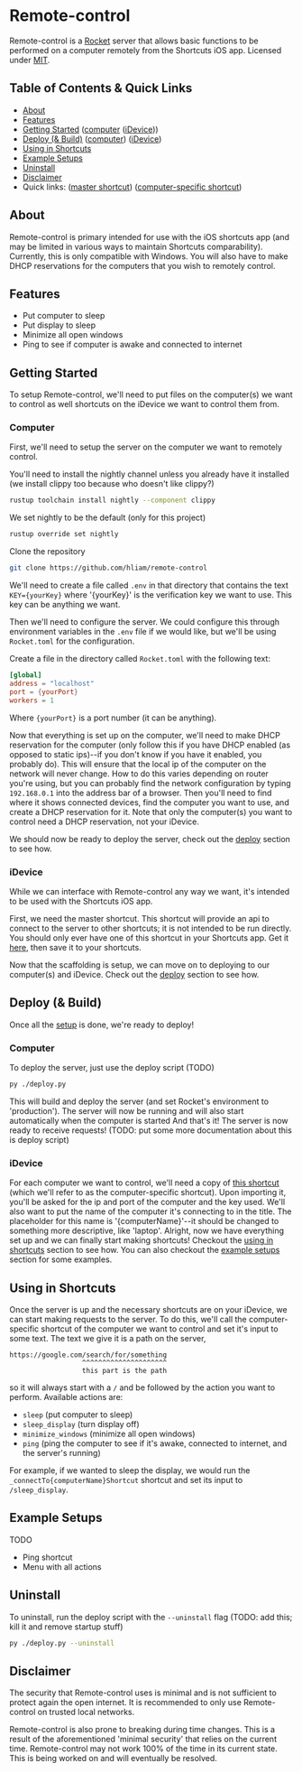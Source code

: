 # Remote-control

Remote-control is a [Rocket](https://rocket.rs) server that allows basic functions to be performed
on a computer remotely from the Shortcuts iOS app. Licensed under [MIT](./LICENSE).

## Table of Contents & Quick Links <a name = "table-of-contents"></a>
- [About](#about)
- [Features](#features)
- [Getting Started](#getting-started) ([computer](#getting-started-computer) ([iDevice](#getting-started-idevice)))
- [Deploy (& Build)](#deploy) ([computer](#deploy-computer)) ([iDevice](#deploy-idevice))
- [Using in Shortcuts](#using-in-shortcuts)
- [Example Setups](#example-setups)
- [Uninstall](#uninstall)
- [Disclaimer](#disclaimer)
- Quick links: ([master shortcut](https://www.icloud.com/shortcuts/761eb83ac4e84b479f4e016ea4e702aa))
               ([computer-specific shortcut](https://www.icloud.com/shortcuts/6140e36672464b69a6c5fbea1621b785))

## About <a name = "about"></a>
Remote-control is primary intended for use with the iOS shortcuts app (and may be
limited in various ways to maintain Shortcuts comparability). Currently, this is only compatible
with Windows. You will also have to make DHCP reservations for the computers that you wish to
remotely control.

## Features <a name = "features"></a>
- Put computer to sleep
- Put display to sleep
- Minimize all open windows
- Ping to see if computer is awake and connected to internet

## Getting Started <a name = "getting"></a>
To setup Remote-control, we'll need to put files on the computer(s) we want to control as well
shortcuts on the iDevice we want to control them from.

### Computer <a name = "getting-started-computer"></a>
First, we'll need to setup the server on the computer we want to remotely control.

You'll need to install the nightly channel unless you already have it installed (we install
clippy too because who doesn't like clippy?)
```bash
rustup toolchain install nightly --component clippy
```

We set nightly to be the default (only for this project)
```bash
rustup override set nightly
```

Clone the repository
```bash
git clone https://github.com/hliam/remote-control
```

We'll need to create a file called `.env` in that directory that contains the text `KEY={yourKey}`
where '{yourKey}' is the verification key we want to use. This key can be anything we want.

Then we'll need to configure the server. We could configure this through environment variables in
the `.env` file if we would like, but we'll be using `Rocket.toml` for the configuration.

Create a file in the directory called `Rocket.toml` with the following text:
```toml
[global]
address = "localhost"
port = {yourPort}
workers = 1
```
Where `{yourPort}` is a port number (it can be anything).

Now that everything is set up on the computer, we'll need to make DHCP reservation for the
computer (only follow this if you have DHCP enabled (as opposed to static ips)--if you don't know
if you have it enabled, you probably do). This will ensure that the local ip of the computer on
the network will never change. How to do this varies depending on router you're using, but you can
probably find the network configuration by typing `192.168.0.1` into the address bar of a browser.
Then you'll need to find where it shows connected devices, find the computer you want to use, and
create a DHCP reservation for it. Note that only the computer(s) you want to control need a DHCP
reservation, not your iDevice.

We should now be ready to deploy the server, check out the [deploy](#deploy) section to see how.

### iDevice <a name = "getting-started-idevice"></a>
While we can interface with Remote-control any way we want, it's intended to be used with the
Shortcuts iOS app.

First, we need the master shortcut. This shortcut will provide an api to connect to the server to
other shortcuts; it is not intended to be run directly. You should only ever have one of this
shortcut in your Shortcuts app. Get it
[here](https://www.icloud.com/shortcuts/761eb83ac4e84b479f4e016ea4e702aa), then save it to your
shortcuts.

Now that the scaffolding is setup, we can move on to deploying to our computer(s) and iDevice.
Check out the [deploy](#deploy) section to see how.

## Deploy (& Build) <a name = "deploy"></a>
Once all the [setup](#getting-started) is done, we're ready to deploy!

### Computer <a name = "deploy-computer"></a>
To deploy the server, just use the deploy script
(TODO)
```bash
py ./deploy.py
```

This will build and deploy the server (and set Rocket's environment to 'production'). The server
will now be running and will also start automatically when the computer is started And that's it!
The server is now ready to receive requests! (TODO: put some more documentation about this is deploy script)

### iDevice <a name = "deploy-idevice"></a>
For each computer we want to control, we'll need a copy of
[this shortcut](https://www.icloud.com/shortcuts/6140e36672464b69a6c5fbea1621b785) (which we'll
refer to as the computer-specific shortcut). Upon importing it, you'll be asked for the ip and port
of the computer and the key used. We'll also want to put the name of the computer it's connecting
to in the title. The placeholder for this name is '{computerName}'--it should be changed to
something more descriptive, like 'laptop'. Alright, now we have everything set up and we can finally
start making shortcuts! Checkout the [using in shortcuts](#using-in-shortcuts) section to see how.
You can also checkout the [example setups](#example-setups) section for some examples.

## Using in Shortcuts <a name = "using-in-shortcuts"></a>
Once the server is up and the necessary shortcuts are on your iDevice, we can start making requests
to the server. To do this, we'll call the computer-specific shortcut of the computer we want to
control and set it's input to some text. The text we give it is a path on the server,
```
https://google.com/search/for/something
                  ^^^^^^^^^^^^^^^^^^^^^
                  this part is the path
```
so it will always start with a `/` and be followed by the action you want to perform. Available
actions are:
- `sleep` (put computer to sleep)
- `sleep_display` (turn display off)
- `minimize_windows` (minimize all open windows)
- `ping` (ping the computer to see if it's awake, connected to internet, and the server's running)

For example, if we wanted to sleep the display, we would run the `_connectTo{computerName}Shortcut`
shortcut and set its input to `/sleep_display`.

## Example Setups <a name = "example-setups"></a>
TODO
- Ping shortcut
- Menu with all actions

## Uninstall
To uninstall, run the deploy script with the `--uninstall` flag (TODO: add this; kill it and remove startup stuff)
```bash
py ./deploy.py --uninstall
```

## Disclaimer <a name = "disclaimer"></a>
The security that Remote-control uses is minimal and is not sufficient to protect again the open
internet. It is recommended to only use Remote-control on trusted local networks.

Remote-control is also prone to breaking during time changes. This is a result of the
aforementioned 'minimal security' that  relies on the current time. Remote-control may not work
100% of the time in its current state. This is being worked on and will eventually be resolved.
